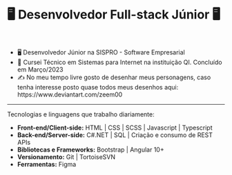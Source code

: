 <h1>🖥️ Desenvolvedor Full-stack Júnior 🖥️</h1>
<br>
<ul>
  <li>🖥️ Desenvolvedor Júnior na SISPRO - Software Empresarial</li>
  <li>📓  Cursei Técnico em Sistemas para Internet na instituição QI. Concluído em Março/2023</li>
  <li>✍️  No meu tempo livre gosto de desenhar meus personagens, caso tenha interesse posto quase todos meus desenhos aqui: https://www.deviantart.com/zeem00</li>
</ul>

<hr>

<p>Tecnologias e linguagens que trabalho diariamente:</p>
  <ul>
    <li> <b>Front-end/Client-side:</b> HTML | CSS | SCSS | Javascript | Typescript </li>
    <li> <b>Back-end/Server-side:</b> C#.NET | SQL | Criação e consumo de REST APIs </li>
    <li> <b>Bibliotecas e Frameworks:</b> Bootstrap | Angular 10+ </li>
    <li> <b>Versionamento:</b> Git | TortoiseSVN </li>
    <li> <b>Ferramentas:</b> Figma </li>
  </ul>
<br>
